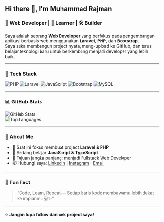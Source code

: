## Hi there 👋, I'm Muhammad Rajman  

### 🚀 Web Developer | 🌱 Learner | 🛠️ Builder

Saya adalah seorang **Web Developer** yang berfokus pada pengembangan aplikasi berbasis web menggunakan **Laravel**, **PHP**, dan **Bootstrap**.  
Saya suka membangun project nyata, meng-upload ke GitHub, dan terus belajar teknologi baru untuk berkembang menjadi developer yang lebih baik.

---

### 🧰 Tech Stack  
![PHP](https://img.shields.io/badge/PHP-777BB4?style=for-the-badge&logo=php&logoColor=white)
![Laravel](https://img.shields.io/badge/Laravel-FF2D20?style=for-the-badge&logo=laravel&logoColor=white)
![JavaScript](https://img.shields.io/badge/JavaScript-F7DF1E?style=for-the-badge&logo=javascript&logoColor=black)
![Bootstrap](https://img.shields.io/badge/Bootstrap-7952B3?style=for-the-badge&logo=bootstrap&logoColor=white)
![MySQL](https://img.shields.io/badge/MySQL-4479A1?style=for-the-badge&logo=mysql&logoColor=white)

---

### 📊 GitHub Stats  
![GitHub Stats](https://github-readme-stats.vercel.app/api?username=MuhammadRajman&show_icons=true&theme=tokyonight)  
![Top Languages](https://github-readme-stats.vercel.app/api/top-langs/?username=MuhammadRajman&layout=compact&theme=tokyonight)

---

### 📝 About Me
- 🔭 Saat ini fokus membuat project **Laravel & PHP**  
- 🌱 Sedang belajar **JavaScript & TypeScript**  
- 🚀 Tujuan jangka panjang: menjadi Fullstack Web Developer  
- 📫 Hubungi saya: [LinkedIn](#) | [Instagram](#) | [Email](mailto:emailmu@email.com)

---

### 🧠 Fun Fact
> “Code, Learn, Repeat — Setiap baris kode membawamu lebih dekat ke impianmu 💻✨”

---

⭐ **Jangan lupa follow dan cek project saya!**  
